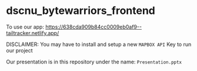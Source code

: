 # dscnu_bytewarriors_frontend

To use our app: https://638cda909b84cc0009eb0af9--tailtracker.netlify.app/

DISCLAIMER: You may have to install and setup a new `MAPBOX API` Key to run our project

Our presentation is in this repository under the name: `Presentation.pptx`

